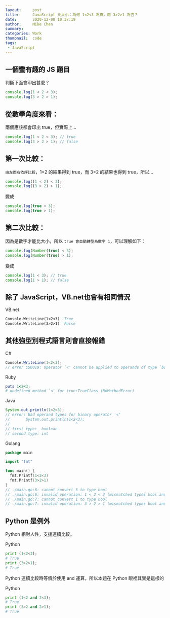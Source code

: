 ```yaml
---
layout:     post
title:      JavaScript 比大小：為何 1<2<3 為真，而 3>2>1 為否？
date:       2020-12-08 10:37:19
author:     Mike Chen
summary:    
categories: Work
thumbnail:  code
tags:
 - JavaScript
---
```



## 一個蠻有趣的 JS 題目
判斷下面會印出甚麼？
```js
console.log(1 < 2 < 3);
console.log(3 > 2 > 1);
```

## 從數學角度來看：
兩個應該都會印出 true，但實際上...

```js
console.log(1 < 2 < 3); // true
console.log(3 > 2 > 1); // false
```

## 第一次比較：
`由左而右依序比較`，1<2 的結果得到 true，而 3>2 的結果也得到 true，所以...

```js
console.log((1 < 2) < 3);
console.log((3 > 2) > 1);
```

變成

```js
console.log(true < 3);
console.log(true > 1);
```

## 第二次比較：
因為是數字才能比大小，所以 `true 會自動轉型為數字 1`，可以理解如下：

```js
console.log(Number(true) < 3);
console.log(Number(true) > 1);
```

變成

```js
console.log(1 < 3); // true
console.log(1 > 1); // false
```

## 除了 JavaScript，VB.net也會有相同情況

VB.net
```vb
Console.WriteLine(1<2<3) 'True
Console.WriteLine(3>2>1) 'False
```


## 其他強型別程式語言則會直接報錯

C#
```csharp
Console.WriteLine(1<2<3);
// error CS0019: Operator `<' cannot be applied to operands of type `bool' and `int'
```

Ruby
```ruby
puts 1<2<3;
# undefined method `<' for true:TrueClass (NoMethodError)
```

Java
```java
System.out.println(1<2<3);
// error: bad operand types for binary operator '<'
//       System.out.println(1<2<3);
//                             ^
// first type:  boolean
// second type: int
```

Golang
```go
package main

import "fmt"

func main() {
  fmt.Printf(1<2<3)
  fmt.Printf(3>2>1)
}
// ./main.go:6: cannot convert 3 to type bool
// ./main.go:6: invalid operation: 1 < 2 < 3 (mismatched types bool and int)
// ./main.go:7: cannot convert 1 to type bool
// ./main.go:7: invalid operation: 3 > 2 > 1 (mismatched types bool and int)
```


## Python 是例外
Python 相對人性，支援連續比較。

Python
```python
print (1<2<3);
# True
print (3>2>1);
# True
```

Python 連續比較時等價於使用 and 運算，所以本題在 Python 眼裡其實是這樣的

Python
```python
print (1<2 and 2<3);
# True
print (3>2 and 2>1);
# True
```